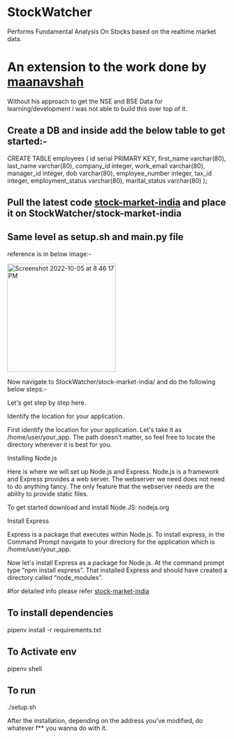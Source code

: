# StockWatcher
Performs Fundamental Analysis On Stocks based on the realtime market data. 

# An extension to the work done by [maanavshah](https://github.com/maanavshah) 
Without his approach to get the NSE and BSE Data for learning/development i was not able to build this over top of it.


## Create a DB and inside add the below table to get started:-
CREATE TABLE employees (
	id serial PRIMARY KEY,
    first_name varchar(80),
    last_name varchar(80),
    company_id integer,
    work_email varchar(80),
    manager_id integer,
    dob  varchar(80),
    employee_number  integer,
    tax_id integer,
    employment_status varchar(80),
    marital_status varchar(80)
);

## Pull the latest code [stock-market-india](https://github.com/maanavshah/stock-market-india) and place it on StockWatcher/stock-market-india 
## Same level as setup.sh and main.py file
reference is in below image:-

<img width="248" alt="Screenshot 2022-10-05 at 8 46 17 PM" src="https://user-images.githubusercontent.com/24920237/194097374-45e7cf9f-0207-45a8-889c-ebac77520f4e.png">

Now navigate to StockWatcher/stock-market-india/ and do the following below steps:-

Let's get step by step here.

Identify the location for your application.

First identify the location for your application. Let's take it as /home/user/your_app. The path doesn’t matter, so feel free to locate the directory wherever it is best for you.

Installing Node.js

Here is where we will set up Node.js and Express. Node.js is a framework and Express provides a web server. The webserver we need does not need to do anything fancy. The only feature that the webserver needs are the ability to provide static files.

To get started download and install Node.JS: nodejs.org

Install Express

Express is a package that executes within Node.js. To install express, in the Command Prompt navigate to your directory for the application which is /home/user/your_app.

Now let's install Express as a package for Node.js. At the command prompt type “npm install express”. That installed Express and should have created a directory called “node_modules”.

#for detailed info please refer [stock-market-india](https://github.com/maanavshah/stock-market-india)





## To install dependencies
pipenv install -r requirements.txt

## To Activate env
pipenv shell

## To run 
./setup.sh

After the installation, depending on the address you've modified, do whatever f** you wanna do with it.

